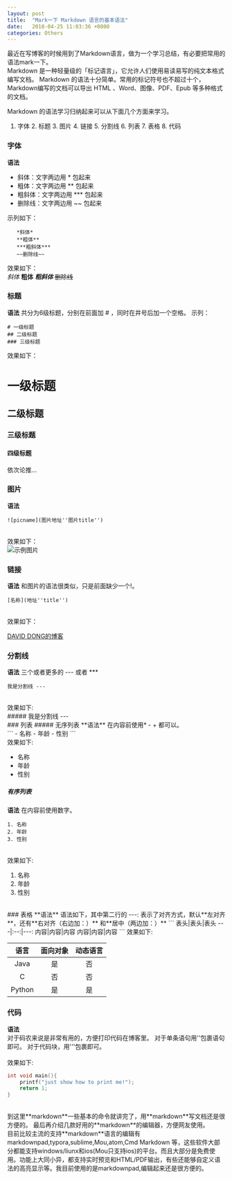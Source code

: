 ```yaml
---
layout: post
title:  "Mark一下 Markdown 语言的基本语法"
date:   2018-04-25 11:03:36 +0800
categories: Others
---
```

最近在写博客的时候用到了Markdown语言，做为一个学习总结，有必要把常用的语法mark一下。<br>
Markdown 是一种轻量级的「标记语言」，它允许人们使用易读易写的纯文本格式编写文档。
Markdown 的语法十分简单。常用的标记符号也不超过十个，Markdown编写的文档可以导出 HTML 、Word、图像、PDF、Epub 等多种格式的文档。

Markdown 的语法学习归纳起来可以从下面几个方面来学习。
1. 字体 2. 标题 3. 图片 4. 链接 5. 分割线 6. 列表 7. 表格 8. 代码 

### 字体
**语法**

- 斜体：文字两边用 * 包起来
- 粗体：文字两边用 ** 包起来
- 粗斜体：文字两边用 *** 包起来
- 删除线：文字两边用 ~~ 包起来<br>

示列如下：<br>
```
   *斜体*
   **粗体**
   ***粗斜体***
   ~~删除线~~
```
效果如下：<br>
*斜体* 
**粗体**
***粗斜体***
~~删除线~~<br>
### 标题

**语法** 
共分为6级标题，分别在前面加 # ，同时在井号后加一个空格。
示列：<br>

```
# 一级标题
## 二级标题
### 三级标题
```
效果如下：<br>
# 一级标题
## 二级标题
### 三级标题
#### 四级标题
依次论推...

### 图片
**语法**
```
![picname](图片地址''图片title'')
```
<br>效果如下：<br>
![示例图片]({{site.baseurl}}/assets/image/others-markdown-example.png "example")

### 链接
**语法**
和图片的语法很类似，只是前面缺少一个!。<br>
```
[名称](地址''title'')
```
<br>效果如下：<br>

[DAVID DONG的博客]({{site.baseurl}}/  "Welcome to David Dong's blog!")<br>
### 分割线
**语法**
三个或者更多的 --- 或者 *** <br>
```
我是分割线 ---
```
<br>
效果如下:<br>
##### 我是分割线 
---
<br>
### 列表
##### 无序列表
**语法**
在内容前使用* - + 都可以。<br>
```
- 名称
- 年龄
- 性别
```
<br>
效果如下:<br>

- 名称
- 年龄
- 性别

##### 有序列表
**语法**
在内容前使用数字。<br>
```
1. 名称
2. 年龄
3. 性别
```
<br>
效果如下:<br>

1. 名称
2. 年龄
3. 性别
<br>
### 表格
**语法**
语法如下，其中第二行的 ---: 表示了对齐方式，默认**左对齐**，还有**右对齐（右边加：）** 和**居中（两边加：）**
```
表头|表头|表头
---|:--:|---:
内容|内容|内容
内容|内容|内容
```
效果如下:<br>

语言|面向对象|动态语言
:---:|:--:|:---:
Java|是|否
C|否|否
Python|是|是

### 代码
**语法**<br>
对于码农来说是非常有用的，方便打印代码在博客里。
对于单条语句用''包裹语句即可。
对于代码块，用'''包裹即可。<br>
<br>
效果如下:<br>

``` C
int void main(){
	printf("just show how to print me!");
	return 1;
}
```
<br>
到这里**markdown**一些基本的命令就讲完了，用**markdown**写文档还是很方便的。
最后再介绍几款好用的**markdown**的编辑器，方便网友使用。<br>
目前比较主流的支持**markdown**语言的编辑有markdownpad,typora,sublime,Mou,atom,Cmd Markdown 等，这些软件大部分都能支持windows/liunx和ios(Mou只支持ios)的平台。而且大部分是免费使用。功能上大同小异，都支持实时预览和HTML/PDF输出，有些还能够自定义语法的高亮显示等。我目前使用的是markdownpad,编辑起来还是很方便的。
